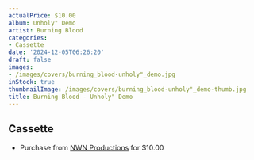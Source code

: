 ```yaml
---
actualPrice: $10.00
album: Unholy" Demo
artist: Burning Blood
categories:
- Cassette
date: '2024-12-05T06:26:20'
draft: false
images:
- /images/covers/burning_blood-unholy"_demo.jpg
inStock: true
thumbnailImage: /images/covers/burning_blood-unholy"_demo-thumb.jpg
title: Burning Blood - Unholy" Demo
---
```


## Cassette
* Purchase from [NWN Productions](http://shop.nwnprod.com/index.php?route=product/product&path=73&product_id=53130&sort=pd.name&order=ASC) for $10.00
